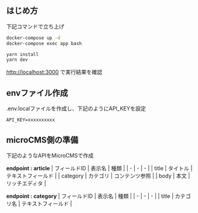 ## はじめ方

下記コマンドで立ち上げ

```bash
docker-compose up -d
docker-compose exec app bash
```

```bash
yarn install
yarn dev
```

[http://localhost:3000](http://localhost:3000) で実行結果を確認

## envファイル作成
.env.localファイルを作成し、下記のようにAPI_KEYを設定
```
API_KEY=xxxxxxxxxx
```

## microCMS側の準備
下記のようなAPIをMicroCMSで作成

**endpoint : article**
| フィールドID | 表示名 | 種類 |
| - | - | - |
| title | タイトル | テキストフィールド |
| category | カテゴリ | コンテンツ参照 |
| body | 本文 | リッチエディタ |

**endpoint : category**
| フィールドID | 表示名 | 種類 |
| - | - | - |
| title | カテゴリ名 | テキストフィールド |